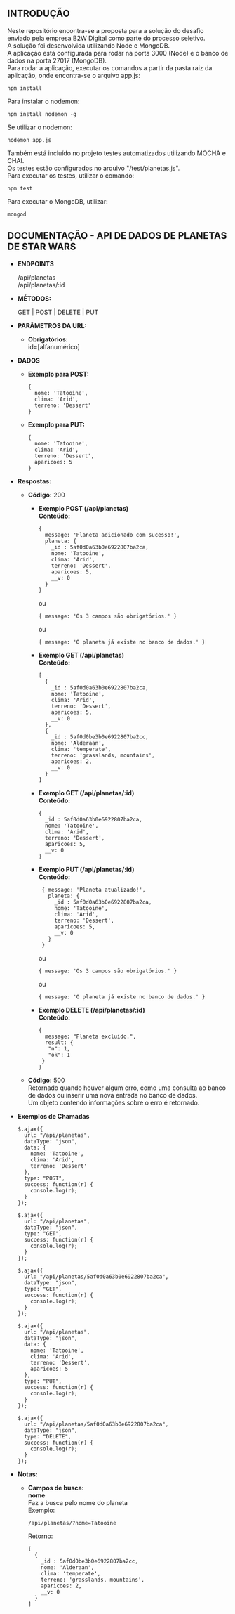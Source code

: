 **INTRODUÇÃO**
---
Neste repositório encontra-se a proposta para a solução do desafio enviado pela empresa B2W Digital como parte do processo seletivo.<br />
A solução foi desenvolvida utilizando Node e MongoDB.<br />
A aplicação está configurada para rodar na porta 3000 (Node) e o banco de dados na porta 27017 (MongoDB).<br />
Para rodar a aplicação, executar os comandos a partir da pasta raiz da aplicação, onde encontra-se o arquivo app.js:

```
npm install
```
Para instalar o nodemon:
```
npm install nodemon -g
```
Se utilizar o nodemon:
```
nodemon app.js
```
Também está incluído no projeto testes automatizados utilizando MOCHA e CHAI.<br />
Os testes estão configurados no arquivo "/test/planetas.js".<br />
Para executar os testes, utilizar o comando:
```
npm test
```
Para executar o MongoDB, utilizar:
```
mongod
```
**DOCUMENTAÇÃO - API DE DADOS DE PLANETAS DE STAR WARS**
----

* **ENDPOINTS**

  /api/planetas<br />
  /api/planetas/:id<br />

* **MÉTODOS:**

  GET | POST | DELETE | PUT

* **PARÂMETROS DA URL:**
  * **Obrigatórios:**<br />
    id=[alfanumérico]

* **DADOS**

  * **Exemplo para POST:**
      ```
      {
        nome: 'Tatooine',
        clima: 'Arid',
        terreno: 'Dessert'
      }
      ```
  
  * **Exemplo para PUT:**
      ```
      {
        nome: 'Tatooine',
        clima: 'Arid',
        terreno: 'Dessert',
        aparicoes: 5
      }
      ```

* **Respostas:**
    
  * **Código:** 200 <br />
    * **Exemplo POST (/api/planetas)**<br />
      **Conteúdo:** 
      ```
      { 
        message: 'Planeta adicionado com sucesso!',
        planeta: {
          _id : 5af0d0a63b0e6922807ba2ca,
          nome: 'Tatooine',
          clima: 'Arid',
          terreno: 'Dessert',
          aparicoes: 5,
          __v: 0 
        }
      }
      ```
      ou
      ```
      { message: 'Os 3 campos são obrigatórios.' }
      ```
      ou
      ```
      { message: 'O planeta já existe no banco de dados.' }
      ```
    
    * **Exemplo GET (/api/planetas)**<br />
      **Conteúdo:**
      ```
      [
        {
          _id : 5af0d0a63b0e6922807ba2ca,
          nome: 'Tatooine',
          clima: 'Arid',
          terreno: 'Dessert',
          aparicoes: 5,
          __v: 0
        },
        {
          _id : 5af0d0be3b0e6922807ba2cc,
          nome: 'Alderaan',
          clima: 'temperate',
          terreno: 'grasslands, mountains',
          aparicoes: 2,
          __v: 0
        }
      ]
      ```
    
    * **Exemplo GET (/api/planetas/:id)**<br />
      **Conteúdo:**
      ```
      {
        _id : 5af0d0a63b0e6922807ba2ca,
        nome: 'Tatooine',
        clima: 'Arid',
        terreno: 'Dessert',
        aparicoes: 5,
        __v: 0
      }
      ```
        
     * **Exemplo PUT (/api/planetas/:id)**<br />
       **Conteúdo:**
       ```
        { message: 'Planeta atualizado!', 
          planeta: {
            _id : 5af0d0a63b0e6922807ba2ca,
            nome: 'Tatooine',
            clima: 'Arid',
            terreno: 'Dessert',
            aparicoes: 5,
            __v: 0
          }
        }
        ```
        ou
        ```      
        { message: 'Os 3 campos são obrigatórios.' }
        ```
        ou
        ```       
        { message: 'O planeta já existe no banco de dados.' }
        ```
    
      * **Exemplo DELETE (/api/planetas/:id)**<br />
        **Conteúdo:**
        ```
        {
          message: "Planeta excluído.",
          result: {
           "n": 1,
           "ok": 1
         }
        }
        ```
  * **Código:** 500 <br />
    Retornado quando houver algum erro, como uma consulta ao banco de dados ou inserir uma nova entrada no banco de dados.<br />
    Um objeto contendo informações sobre o erro é retornado.<br />
    
* **Exemplos de Chamadas**
    ```
    $.ajax({
      url: "/api/planetas",
      dataType: "json",
      data: {
        nome: 'Tatooine',
        clima: 'Arid',
        terreno: 'Dessert'
      },
      type: "POST",
      success: function(r) {
        console.log(r);
      }
    });
    ```
    ```
    $.ajax({
      url: "/api/planetas",
      dataType: "json",
      type: "GET",
      success: function(r) {
        console.log(r);
      }
    });
    ```
    ```
    $.ajax({
      url: "/api/planetas/5af0d0a63b0e6922807ba2ca",
      dataType: "json",
      type: "GET",
      success: function(r) {
        console.log(r);
      }
    });
    ```
    ```
    $.ajax({
      url: "/api/planetas",
      dataType: "json",
      data: {
        nome: 'Tatooine',
        clima: 'Arid',
        terreno: 'Dessert',
        aparicoes: 5
      },
      type: "PUT",
      success: function(r) {
        console.log(r);
      }
    });
    ```
    ```
    $.ajax({
      url: "/api/planetas/5af0d0a63b0e6922807ba2ca",
      dataType: "json",
      type: "DELETE",
      success: function(r) {
        console.log(r);
      }
    });
    ```

* **Notas:**

  * **Campos de busca:** <br />
    **nome**<br />
    Faz a busca pelo nome do planeta<br />
    Exemplo:
    ```
    /api/planetas/?nome=Tatooine
    ```
    Retorno:
    ```
    [
      {
        _id : 5af0d0be3b0e6922807ba2cc,
        nome: 'Alderaan',
        clima: 'temperate',
        terreno: 'grasslands, mountains',
        aparicoes: 2,
        __v: 0
      }
    ]
    ```
